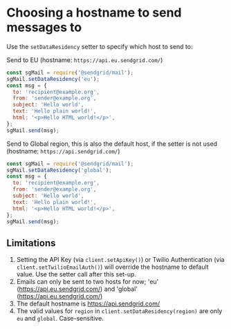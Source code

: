 # Choosing a hostname to send messages to

Use the `setDataResidency` setter to specify which host to send to:

Send to EU (hostname: `https://api.eu.sendgrid.com/`)
```js
const sgMail = require('@sendgrid/mail');
sgMail.setDataResidency('eu');
const msg = {
  to: 'recipient@example.org',
  from: 'sender@example.org',
  subject: 'Hello world',
  text: 'Hello plain world!',
  html: '<p>Hello HTML world!</p>',
};
sgMail.send(msg);
```
Send to Global region, this is also the default host, if the setter is not used
(hostname: `https://api.sendgrid.com/`)
```js
const sgMail = require('@sendgrid/mail');
sgMail.setDataResidency('global');
const msg = {
  to: 'recipient@example.org',
  from: 'sender@example.org',
  subject: 'Hello world',
  text: 'Hello plain world!',
  html: '<p>Hello HTML world!</p>',
};
sgMail.send(msg);
```

## Limitations

1. Setting the API Key (via `client.setApiKey()`) or Twilio Authentication (via `client.setTwilioEmailAuth()`) will override the hostname to default value. Use the setter call after this set-up.
2. Emails can only be sent to two hosts for now; 'eu' (https://api.eu.sendgrid.com/) and 'global' (https://api.eu.sendgrid.com/)
2. The default hostname is https://api.sendgrid.com/
3. The valid values for `region` in `client.setDataResidency(region)` are only `eu` and `global`. Case-sensitive.
